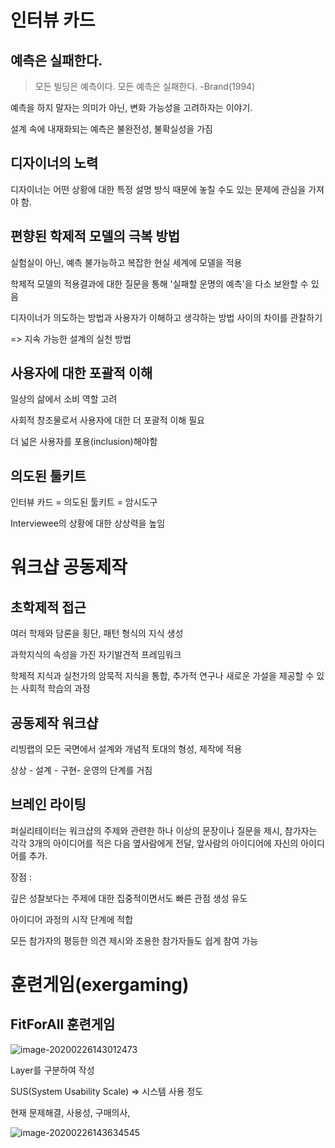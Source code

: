 # 인터뷰 카드

## 예측은 실패한다.

> 모든 빌딩은 예측이다. 모든 예측은 실패한다. -Brand(1994)

예측을 하지 말자는 의미가 아닌, 변화 가능성을 고려하자는 이야기. 

설계 속에 내재화되는 예측은  불완전성, 불확실성을 가짐



## 디자이너의 노력

디자이너는 어떤 상황에 대한 특정 설명 방식 때문에 놓칠 수도 있는 문제에 관심을 가져야 함. 



## 편향된 학제적 모델의 극복 방법

실험실이 아닌, 예측 불가능하고 복잡한 현실 세계에 모델을 적용

학제적 모델의 적용결과에 대한 질문을 통해 '실패할 운명의 예측'을 다소 보완할 수 있음

디자이너가 의도하는 방법과 사용자가 이해하고 생각하는 방법 사이의 차이를 관찰하기 

=> 지속 가능한 설계의 실천 방법



## 사용자에 대한 포괄적 이해

일상의 삶에서 소비 역할 고려

사회적 창조물로서 사용자에 대한 더 포괄적 이해 필요

더 넓은 사용자를 포용(inclusion)해야함



## 의도된 툴키트

 인터뷰 카드 = 의도된 툴키트 = 암시도구

Interviewee의 상황에 대한 상상력을 높임



# 워크샵 공동제작

## 초학제적 접근

여러 학제와 담론을 횡단, 패턴 형식의 지식 생성

과학지식의 속성을 가진 자기발견적 프레임워크

학제적 지식과 실천가의 암묵적 지식을 통합, 추가적 연구나 새로운 가설을 제공할 수 있는 사회적 학습의 과정



## 공동제작 워크샵

리빙랩의 모든 국면에서 설계와 개념적 토대의 형성, 제작에 적용

상상 - 설계 - 구현- 운영의 단계를 거침



## 브레인 라이팅

퍼실리테이터는 워크샵의 주제와 관련한 하나 이상의 문장이나 질문을 제시, 참가자는 각각 3개의 아이디어를 적은 다음 옆사람에게 전달, 앞사람의 아이디어에 자신의 아이디어를 추가. 

장점 :

깊은 성찰보다는 주제에 대한 집중적이면서도 빠른 관점 생성 유도

아이디어 과정의 시작 단계에 적합

모든 참가자의 평등한 의견 제시와 조용한 참가자들도 쉽게 참여 가능



# 훈련게임(exergaming)

## FitForAll 훈련게임

![image-20200226143012473](C:\Users\gosto\AppData\Roaming\Typora\typora-user-images\image-20200226143012473.png)

Layer를 구분하여 작성

SUS(System Usability Scale) => 시스템 사용 정도

현재 문제해결, 사용성, 구매의사, 

![image-20200226143634545](C:\Users\gosto\AppData\Roaming\Typora\typora-user-images\image-20200226143634545.png)